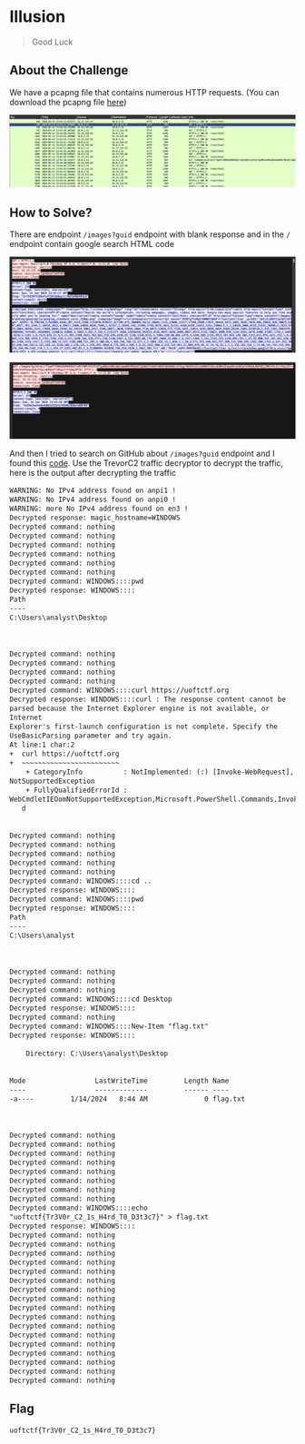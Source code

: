 # Illusion
> Good Luck

## About the Challenge
We have a pcapng file that contains numerous HTTP requests. (You can download the pcapng file [here](traffic.pcapng))

![preview](images/preview.png)

## How to Solve?
There are endpoint `/images?guid` endpoint with blank response and in the `/` endpoint contain google search HTML code

![homepage-endpoint](images/homepage-endpoint.png)

![images-endpoint](images/images-endpoint.png)

And then I tried to search on GitHub about `/images?guid` endpoint and I found this [code](https://github.com/gsmith257-cyber/RandomTools/blob/b81d696ea4ddaafd045acd94ecc07302946d2c6d/trevorC2Decrypt.py#L51). Use the TrevorC2 traffic decryptor to decrypt the traffic, here is the output after decrypting the traffic

```
WARNING: No IPv4 address found on anpi1 !
WARNING: No IPv4 address found on anpi0 !
WARNING: more No IPv4 address found on en3 !
Decrypted response: magic_hostname=WINDOWS
Decrypted command: nothing
Decrypted command: nothing
Decrypted command: nothing
Decrypted command: nothing
Decrypted command: nothing
Decrypted command: nothing
Decrypted command: WINDOWS::::pwd
Decrypted response: WINDOWS::::
Path                    
----                    
C:\Users\analyst\Desktop



Decrypted command: nothing
Decrypted command: nothing
Decrypted command: nothing
Decrypted command: nothing
Decrypted command: WINDOWS::::curl https://uoftctf.org
Decrypted response: WINDOWS::::curl : The response content cannot be parsed because the Internet Explorer engine is not available, or Internet 
Explorer's first-launch configuration is not complete. Specify the UseBasicParsing parameter and try again. 
At line:1 char:2
+  curl https://uoftctf.org
+  ~~~~~~~~~~~~~~~~~~~~~~~~
    + CategoryInfo          : NotImplemented: (:) [Invoke-WebRequest], NotSupportedException
    + FullyQualifiedErrorId : WebCmdletIEDomNotSupportedException,Microsoft.PowerShell.Commands.InvokeWebRequestComman 
   d
 

Decrypted command: nothing
Decrypted command: nothing
Decrypted command: nothing
Decrypted command: nothing
Decrypted command: nothing
Decrypted command: WINDOWS::::cd ..
Decrypted response: WINDOWS::::
Decrypted command: WINDOWS::::pwd
Decrypted response: WINDOWS::::
Path            
----            
C:\Users\analyst



Decrypted command: nothing
Decrypted command: nothing
Decrypted command: nothing
Decrypted command: WINDOWS::::cd Desktop
Decrypted response: WINDOWS::::
Decrypted command: nothing
Decrypted command: WINDOWS::::New-Item "flag.txt"
Decrypted response: WINDOWS::::

    Directory: C:\Users\analyst\Desktop


Mode                 LastWriteTime         Length Name                                                                 
----                 -------------         ------ ----                                                                 
-a----         1/14/2024   8:44 AM              0 flag.txt                                                             



Decrypted command: nothing
Decrypted command: nothing
Decrypted command: nothing
Decrypted command: nothing
Decrypted command: nothing
Decrypted command: nothing
Decrypted command: nothing
Decrypted command: nothing
Decrypted command: WINDOWS::::echo "uoftctf{Tr3V0r_C2_1s_H4rd_T0_D3t3c7}" > flag.txt
Decrypted response: WINDOWS::::
Decrypted command: nothing
Decrypted command: nothing
Decrypted command: nothing
Decrypted command: nothing
Decrypted command: nothing
Decrypted command: nothing
Decrypted command: nothing
Decrypted command: nothing
Decrypted command: nothing
Decrypted command: nothing
Decrypted command: nothing
Decrypted command: nothing
Decrypted command: nothing
Decrypted command: nothing
Decrypted command: nothing
Decrypted command: nothing
Decrypted command: nothing
```

## Flag
```
uoftctf{Tr3V0r_C2_1s_H4rd_T0_D3t3c7}
```